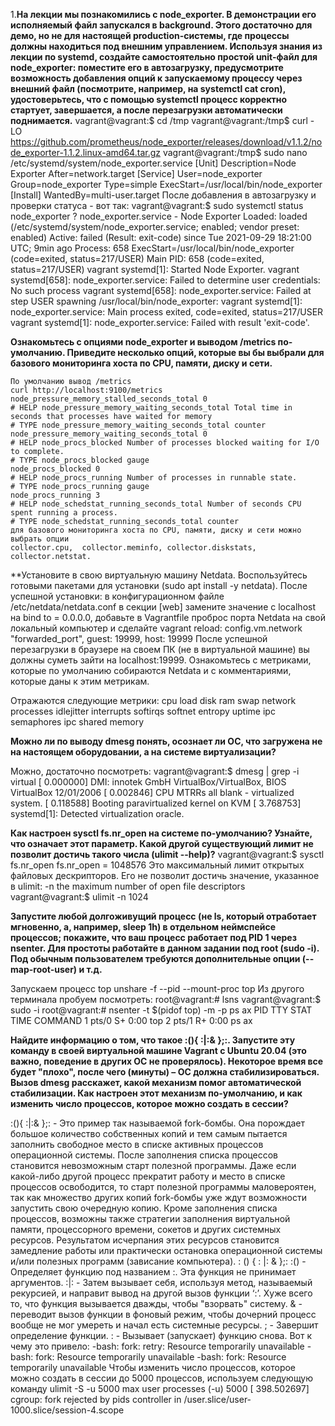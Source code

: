 1.**На лекции мы познакомились с node_exporter. В демонстрации его исполняемый файл запускался в background. Этого достаточно для демо, но не для настоящей production-системы, где процессы должны находиться под внешним управлением. Используя знания из лекции по systemd, создайте самостоятельно простой unit-файл для node_exporter:
поместите его в автозагрузку,
предусмотрите возможность добавления опций к запускаемому процессу через внешний файл (посмотрите, например, на systemctl cat cron),
удостоверьтесь, что с помощью systemctl процесс корректно стартует, завершается, а после перезагрузки автоматически поднимается.**
vagrant@vagrant:$ cd /tmp
vagrant@vagrant:/tmp$ curl -LO https://github.com/prometheus/node_exporter/releases/download/v1.1.2/node_exporter-1.1.2.linux-amd64.tar.gz
vagrant@vagrant:/tmp$ sudo nano /etc/systemd/system/node_exporter.service
[Unit]
Description=Node Exporter
After=network.target
[Service]
User=node_exporter
Group=node_exporter
Type=simple
ExecStart=/usr/local/bin/node_exporter
[Install]
WantedBy=multi-user.target
После добавления в автозагрузку и проверки статуса - вот так:
vagrant@vagrant:$ sudo systemctl status node_exporter
? node_exporter.service - Node Exporter
Loaded: loaded (/etc/systemd/system/node_exporter.service; enabled; vendor preset: enabled)
Active: failed (Result: exit-code) since Tue 2021-09-29 18:21:00 UTC; 9min ago
Process: 658 ExecStart=/usr/local/bin/node_exporter (code=exited, status=217/USER)
Main PID: 658 (code=exited, status=217/USER)
vagrant systemd[1]: Started Node Exporter.
vagrant systemd[658]: node_exporter.service: Failed to determine user credentials: No such process
vagrant systemd[658]: node_exporter.service: Failed at step USER spawning /usr/local/bin/node_exporter:
vagrant systemd[1]: node_exporter.service: Main process exited, code=exited, status=217/USER
vagrant systemd[1]: node_exporter.service: Failed with result 'exit-code'.

**Ознакомьтесь с опциями node_exporter и выводом /metrics по-умолчанию. Приведите несколько опций, которые вы бы выбрали для базового мониторинга хоста по CPU, памяти, диску и сети.**

```
По умолчанию вывод /metrics
curl http://localhost:9100/metrics
node_pressure_memory_stalled_seconds_total 0
# HELP node_pressure_memory_waiting_seconds_total Total time in seconds that processes have waited for memory
# TYPE node_pressure_memory_waiting_seconds_total counter
node_pressure_memory_waiting_seconds_total 0
# HELP node_procs_blocked Number of processes blocked waiting for I/O to complete.
# TYPE node_procs_blocked gauge
node_procs_blocked 0
# HELP node_procs_running Number of processes in runnable state.
# TYPE node_procs_running gauge
node_procs_running 3
# HELP node_schedstat_running_seconds_total Number of seconds CPU spent running a process.
# TYPE node_schedstat_running_seconds_total counter
для базового мониторинга хоста по CPU, памяти, диску и сети можно выбрать опции
collector.cpu,  collector.meminfo, сollector.diskstats, collector.netstat.
```


**Установите в свою виртуальную машину Netdata. Воспользуйтесь готовыми пакетами для установки (sudo apt install -y netdata). После успешной установки:
в конфигурационном файле /etc/netdata/netdata.conf в секции [web] замените значение с localhost на bind to = 0.0.0.0,
добавьте в Vagrantfile проброс порта Netdata на свой локальный компьютер и сделайте vagrant reload:
config.vm.network "forwarded_port", guest: 19999, host: 19999
После успешной перезагрузки в браузере на своем ПК (не в виртуальной машине) вы должны суметь зайти на localhost:19999. Ознакомьтесь с метриками, которые по умолчанию собираются Netdata и с комментариями, которые даны к этим метрикам.

Отражаются следующие метрики:
cpu
load
disk
ram
swap
network
processes
idlejitter
interrupts
softirqs
softnet
entropy
uptime
ipc semaphores
ipc shared memory

**Можно ли по выводу dmesg понять, осознает ли ОС, что загружена не на настоящем оборудовании, а на системе виртуализации?**

Можно, достаточно посмотреть:
vagrant@vagrant:$ dmesg | grep -i virtual
[ 0.000000] DMI: innotek GmbH VirtualBox/VirtualBox, BIOS VirtualBox 12/01/2006
[ 0.002846] CPU MTRRs all blank - virtualized system.
[ 0.118588] Booting paravirtualized kernel on KVM
[ 3.768753] systemd[1]: Detected virtualization oracle.


**Как настроен sysctl fs.nr_open на системе по-умолчанию? Узнайте, что означает этот параметр. Какой другой существующий лимит не позволит достичь такого числа (ulimit --help)?**
vagrant@vagrant:$ sysctl fs.nr_open
fs.nr_open = 1048576
Это максимальный лимит открытых файловых дескрипторов.
Его не позволит достичь значение, указанное в ulimit:
-n the maximum number of open file descriptors
vagrant@vagrant:$ ulimit -n
1024


**Запустите любой долгоживущий процесс (не ls, который отработает мгновенно, а, например, sleep 1h) в отдельном неймспейсе процессов; покажите, что ваш процесс работает под PID 1 через nsenter. Для простоты работайте в данном задании под root (sudo -i). Под обычным пользователем требуются дополнительные опции (--map-root-user) и т.д.**


Запускаем процесс top
unshare -f --pid --mount-proc top
Из другого терминала пробуем посмотреть:
root@vagrant:# lsns
vagrant@vagrant:$ sudo -i
root@vagrant:# nsenter -t $(pidof top) -m -p ps ax
PID TTY STAT TIME COMMAND
1 pts/0 S+ 0:00 top
2 pts/1 R+ 0:00 ps ax

**Найдите информацию о том, что такое :(){ :|:& };:. Запустите эту команду в своей виртуальной машине Vagrant с Ubuntu 20.04 (это важно, поведение в других ОС не проверялось). Некоторое время все будет "плохо", после чего (минуты) – ОС должна стабилизироваться. Вызов dmesg расскажет, какой механизм помог автоматической стабилизации. Как настроен этот механизм по-умолчанию, и как изменить число процессов, которое можно создать в сессии?**

:(){ :|:& };: - Это пример так называемой fork-бомбы. Она порождает большое количество собственных копий и тем самым пытается заполнить свободное место в списке активных процессов операционной системы. После заполнения списка процессов становится невозможным старт полезной программы. Даже если какой-либо другой процесс прекратит работу и место в списке процессов освободится, то старт полезной программы маловероятен, так как множество других копий fork-бомбы уже ждут возможности запустить свою очередную копию.
Кроме заполнения списка процессов, возможны также стратегии заполнения виртуальной памяти, процессорного времени, сокетов и других системных ресурсов. Результатом исчерпания этих ресурсов становится замедление работы или практически остановка операционной системы и/или полезных программ (зависание компьютера).
: () {
: |: &
};:
:() - Определяет функцию под названием :. Эта функция не принимает аргументов.
:|: - Затем вызывает себя, используя метод, называемый рекурсией, и направит вывод на другой вызов функции ‘:’. Хуже всего то, что функция вызывается дважды, чтобы "взорвать" систему.
& - переводит вызов функции в фоновый режим, чтобы дочерний процесс вообще не мог умереть и начал есть системные ресурсы.
; - Завершит определение функции.
: - Вызывает (запускает) функцию снова.
Вот к чему это привело:
-bash: fork: retry: Resource temporarily unavailable
-bash: fork: Resource temporarily unavailable
-bash: fork: Resource temporarily unavailable
Чтобы изменить число процессов, которое можно создать в сессии до 5000 процессов, используем следующую команду
ulimit -S -u 5000
max user processes (-u) 5000
[ 398.502697] cgroup: fork rejected by pids controller in /user.slice/user-1000.slice/session-4.scope
